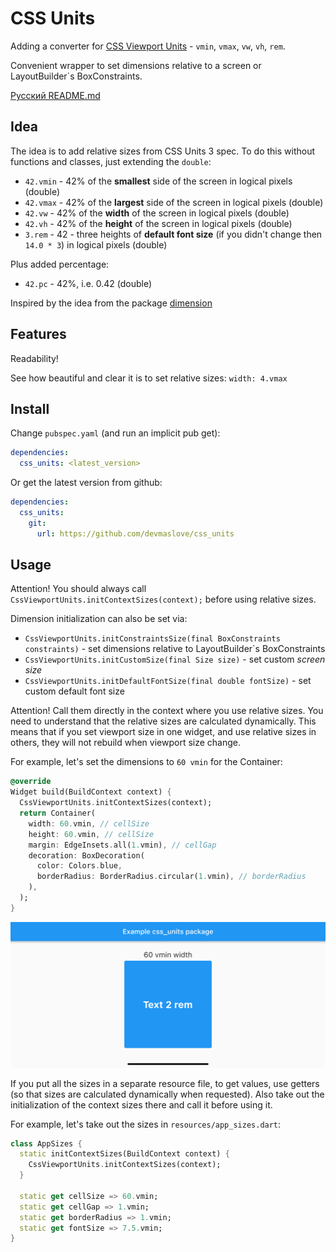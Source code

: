 # CSS Units

Adding a converter for [CSS Viewport Units](https://alligator.io/css/viewport-units/) - `vmin`, `vmax`, `vw`, `vh`, `rem`.

Convenient wrapper to set dimensions relative to a screen
or LayoutBuilder`s BoxConstraints.

[Русский README.md](README.ru.md)

## Idea

The idea is to add relative sizes from CSS Units 3 spec.
To do this without functions and classes, just extending the `double`:

- `42.vmin` - 42% of the **smallest** side of the screen in logical pixels (double)
- `42.vmax` - 42% of the **largest** side of the screen in logical pixels (double)
- `42.vw` - 42% of the **width** of the screen in logical pixels (double)
- `42.vh` - 42% of the **height** of the screen in logical pixels (double)
- `3.rem` - 42 - three heights of **default font size** (if you didn't change then `14.0 * 3`) in logical pixels (double)

Plus added percentage:

- `42.pc` - 42%, i.e. 0.42  (double)

Inspired by the idea from the package [dimension](https://pub.dev/packages/dimension)

## Features

Readability!

See how beautiful and clear it is to set relative sizes: `width: 4.vmax`

## Install

Change `pubspec.yaml` (and run an implicit pub get):

```yaml
dependencies:
  css_units: <latest_version>
```

Or get the latest version from github:

```yaml
dependencies:
  css_units:
    git:
      url: https://github.com/devmaslove/css_units
```

## Usage

Attention! You should always call `CssViewportUnits.initContextSizes(context);`
before using relative sizes.

Dimension initialization can also be set via:

- `CssViewportUnits.initConstraintsSize(final BoxConstraints constraints)` - set dimensions relative to LayoutBuilder`s BoxConstraints
- `CssViewportUnits.initCustomSize(final Size size)` - set custom *screen size*
- `CssViewportUnits.initDefaultFontSize(final double fontSize)` - set custom default font size

Attention! Call them directly in the context where you use relative sizes.
You need to understand that the relative sizes are calculated dynamically.
This means that if you set viewport size in one widget, and use relative sizes in others,
they will not rebuild when viewport size change.

For example, let's set the dimensions to `60 vmin` for the Container:

```dart
@override
Widget build(BuildContext context) {
  CssViewportUnits.initContextSizes(context);
  return Container(
    width: 60.vmin, // cellSize
    height: 60.vmin, // cellSize
    margin: EdgeInsets.all(1.vmin), // cellGap
    decoration: BoxDecoration(
      color: Colors.blue,
      borderRadius: BorderRadius.circular(1.vmin), // borderRadius
    ),
  );
}
```

![](.github/example.png)

If you put all the sizes in a separate resource file, to get values,
use getters (so that sizes are calculated dynamically when requested).
Also take out the initialization of the context sizes there and call it before using it.

For example, let's take out the sizes in `resources/app_sizes.dart`:

```dart
class AppSizes {
  static initContextSizes(BuildContext context) {
    CssViewportUnits.initContextSizes(context);
  }

  static get cellSize => 60.vmin;
  static get cellGap => 1.vmin;
  static get borderRadius => 1.vmin;
  static get fontSize => 7.5.vmin;
}
```
